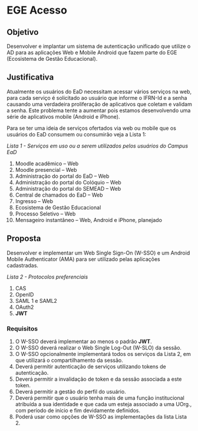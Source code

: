 # EGE Acesso



## Objetivo

Desenvolver e implantar um sistema de autenticação unificado que utilize o AD para as aplicações Web e Mobile Android que fazem parte do EGE (Ecosistema de Gestão Educacional).


## Justificativa

Atualmente os usuários do EaD necessitam acessar vários serviços na web, para cada serviço é solicitado ao usuário que informe o IFRN-Id e a senha causando uma verdadeira proliferação de aplicativos que coletam e validam a senha. Este problema tente a aumentar pois estamos desenvolvendo uma série de aplicativos mobile (Android e iPhone).

Para se ter uma ideia de serviços ofertados via web ou mobile que os usuários do EaD consumem ou consumirão veja a Lista 1:

*Lista 1 - Serviços em uso ou a serem utilizados pelos usuários do Campus EaD*
1. Moodle acadêmico – Web
2. Moodle presencial – Web
3. Administração do portal do EaD – Web
4. Administração do portal do Colóquio – Web
5. Administração do portal do SEMEAD – Web
6. Central de chamados do EaD – Web
7. Ingresso – Web
8. Ecosistema de Gestão Educacional
8. Processo Seletivo – Web
9. Mensageiro instantâneo – Web, Android e iPhone, planejado



## Proposta

Desenvolver e implementar um Web Single Sign-On (W-SSO) e um Android Mobile Authenticator (AMA) para ser utilizado pelas aplicações cadastradas.

*Lista 2 -  Protocolos preferenciais*
1.	CAS
2.	OpenID
3.	SAML 1 e SAML2
4.	OAuth2
5.	**JWT**


### Requisitos

1.	O W-SSO deverá implementar ao menos o padrão **JWT**.
2.	O W-SSO deverá realizar o Web Single Log-Out (W-SLO) da sessão.
3.	O W-SSO opcionalmente implementará todos os serviços da Lista 2, em que utilizará o compartilhamento da sessão.
4.	Deverá permitir autenticação de serviços utilizando tokens de autenticação.
5.	Deverá permitir a invalidação de token e da sessão associada a este token.
6.	Deverá permitir a gestão do perfil do usuário.
7.	Deverá permitir que o usuário tenha mais de uma função institucional atribuída a sua identidade e que cada um esteja associado a uma UOrg., com período de início e fim devidamente definidos.
8.	Poderá usar como opções de W-SSO as implementações da lista Lista 2.

